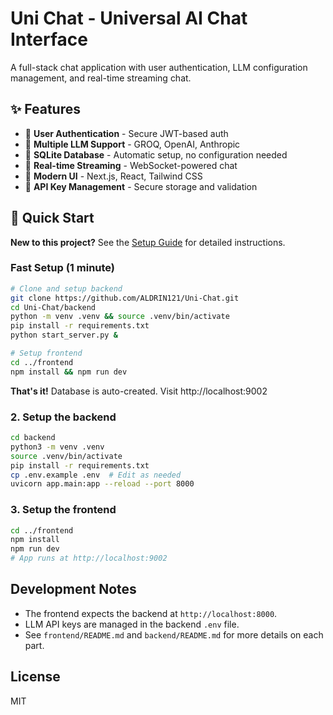 
# Uni Chat - Universal AI Chat Interface

A full-stack chat application with user authentication, LLM configuration management, and real-time streaming chat.

## ✨ Features

- 🔐 **User Authentication** - Secure JWT-based auth
- 🤖 **Multiple LLM Support** - GROQ, OpenAI, Anthropic
- 💾 **SQLite Database** - Automatic setup, no configuration needed
- 🔄 **Real-time Streaming** - WebSocket-powered chat
- 🎨 **Modern UI** - Next.js, React, Tailwind CSS
- 🔑 **API Key Management** - Secure storage and validation

## 🚀 Quick Start

**New to this project?** See the [Setup Guide](SETUP.md) for detailed instructions.

### Fast Setup (1 minute)

```bash
# Clone and setup backend
git clone https://github.com/ALDRIN121/Uni-Chat.git
cd Uni-Chat/backend
python -m venv .venv && source .venv/bin/activate
pip install -r requirements.txt
python start_server.py &

# Setup frontend  
cd ../frontend
npm install && npm run dev
```

**That's it!** Database is auto-created. Visit http://localhost:9002

### 2. Setup the backend
```zsh
cd backend
python3 -m venv .venv
source .venv/bin/activate
pip install -r requirements.txt
cp .env.example .env  # Edit as needed
uvicorn app.main:app --reload --port 8000
```

### 3. Setup the frontend
```zsh
cd ../frontend
npm install
npm run dev
# App runs at http://localhost:9002
```

## Development Notes
- The frontend expects the backend at `http://localhost:8000`.
- LLM API keys are managed in the backend `.env` file.
- See `frontend/README.md` and `backend/README.md` for more details on each part.

## License
MIT 
